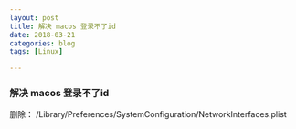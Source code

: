 ```yaml
---
layout: post
title: 解决 macos 登录不了id
date: 2018-03-21
categories: blog
tags: [Linux]

---
```


### 解决 macos 登录不了id

删除：
/Library/Preferences/SystemConfiguration/NetworkInterfaces.plist

